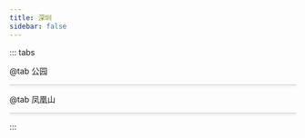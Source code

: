 ```yaml
---
title: 深圳
sidebar: false
---
```


::: tabs

@tab 公园

<div class="grid-container">
  <div
    v-for="(item, index) in gongYuanItems"
    :key="index"
    class="grid-item"
  >
    <img :src="item.imageUrl" :alt="item.altText" />
  </div>
</div>

@tab 凤凰山

<div class="grid-container">
  <div
    v-for="(item, index) in fengHuangShanItems"
    :key="index"
    class="grid-item"
  >
    <img :src="item.imageUrl" :alt="item.altText" />
  </div>
</div>

:::

<script setup>
import { ref } from 'vue';

const gongYuanItems = ref([
  { imageUrl: "https://memories.obs.cn-south-1.myhuaweicloud.com/shenzhen/gongyuan/gongyuan-01.webp", altText: "图片1" },
  { imageUrl: "https://memories.obs.cn-south-1.myhuaweicloud.com/shenzhen/gongyuan/gongyuan-02.png", altText: "图片2" },
  { imageUrl: "https://memories.obs.cn-south-1.myhuaweicloud.com/shenzhen/gongyuan/gongyuan-03.jpg", altText: "图片3" },
  { imageUrl: "https://memories.obs.cn-south-1.myhuaweicloud.com/shenzhen/gongyuan/gognyuan-04.jpg", altText: "图片4" },
  { imageUrl: "https://memories.obs.cn-south-1.myhuaweicloud.com/shenzhen/gongyuan/gongyuan-05.jpg", altText: "图片5" },
  { imageUrl: "https://memories.obs.cn-south-1.myhuaweicloud.com/shenzhen/gongyuan/gongyuan-06.jpg", altText: "图片6" },
  { imageUrl: "https://memories.obs.cn-south-1.myhuaweicloud.com/shenzhen/gongyuan/gongyuan-07.jpg", altText: "图片7" },
  { imageUrl: "https://memories.obs.cn-south-1.myhuaweicloud.com/shenzhen/gongyuan/gongyuan-08.jpg", altText: "图片8" },
  { imageUrl: "https://memories.obs.cn-south-1.myhuaweicloud.com/shenzhen/gongyuan/gongyuan-09.jpg", altText: "图片9" },
  { imageUrl: "https://memories.obs.cn-south-1.myhuaweicloud.com/shenzhen/gongyuan/gongyuan-10.jpg", altText: "图片10" },
]);

// 凤凰山
const getFengHuangShanItem = () => {
  const prefix = 'https://memories.obs.cn-south-1.myhuaweicloud.com/shenzhen/fenghuangshan/';
  const arr = [];

  Array.from({ length: 10 }).forEach((ele, idx) => {
    const imgName = `fenghuangshan-${idx < 9 ? 0 : ''}${idx + 1}`;
    arr.push({
      imageUrl: `${prefix}${imgName}.jpg`,
      altText: imgName
    })
  });

  return arr;
}

const fengHuangShanItems = ref(getFengHuangShanItem());

</script>

<style scoped>
.grid-container {
  display: grid;
  grid-template-columns: repeat(auto-fill, minmax(260px, 1fr));
  gap: .75rem;
  /* padding: 20px; */
}

.grid-item {
  border: 1px solid #ddd;
  border-radius: 8px;
  overflow: hidden;
  box-shadow: 0 2px 4px rgba(0,0,0,0.1);
}

.grid-item img {
  width: 100%;
  object-fit: cover;
  display: block;
}

.caption {
  padding: 10px;
  text-align: center;
  font-family: Arial, sans-serif;
}
</style>